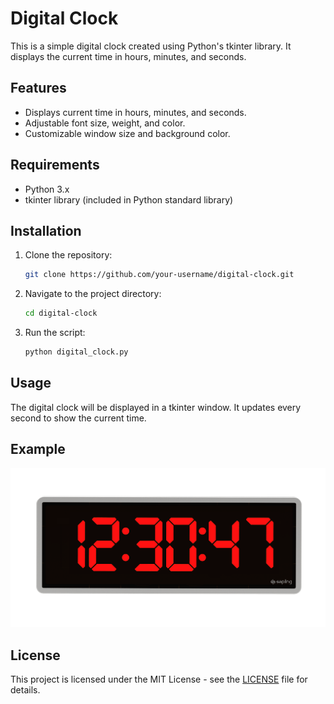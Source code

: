 # Digital Clock

This is a simple digital clock created using Python's tkinter library. It displays the current time in hours, minutes, and seconds.

## Features

- Displays current time in hours, minutes, and seconds.
- Adjustable font size, weight, and color.
- Customizable window size and background color.

## Requirements

- Python 3.x
- tkinter library (included in Python standard library)

## Installation

1. Clone the repository:

   ```bash
   git clone https://github.com/your-username/digital-clock.git
   ```

2. Navigate to the project directory:

   ```bash
   cd digital-clock
   ```

3. Run the script:

   ```bash
   python digital_clock.py
   ```

## Usage

The digital clock will be displayed in a tkinter window. It updates every second to show the current time.

## Example

![Digital Clock](digital-clock.png)

## License

This project is licensed under the MIT License - see the [LICENSE](LICENSE) file for details.
